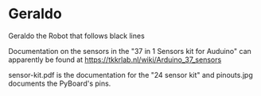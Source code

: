 # Geraldo
Geraldo the Robot that follows black lines

Documentation on the sensors in the "37 in 1 Sensors kit for Auduino" can
apparently be found at https://tkkrlab.nl/wiki/Arduino_37_sensors

sensor-kit.pdf is the documentation for the "24 sensor kit" and 
pinouts.jpg documents the PyBoard's pins.

